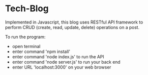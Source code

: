 # Tech-Blog
Implemented in Javascript, this blog uses RESTful API framework to perform CRUD (create, read, update, delete) operations on a post. 

To run the program: 
- open terminal
- enter command 'npm install'
- enter command 'node index.js' to run the API
- enter command 'node server.js' to run your back end
- enter URL 'localhost:3000' on your web browser
